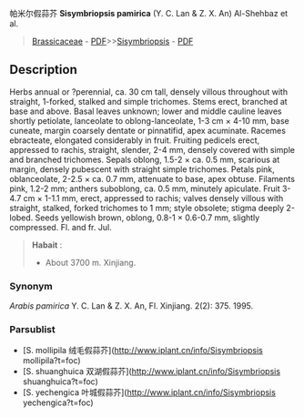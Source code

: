帕米尔假蒜芥 **Sisymbriopsis pamirica** (Y. C. Lan & Z. X. An) Al-Shehbaz et al.

> [Brassicaceae](http://www.iplant.cn/info/Brassicaceae?t=foc) - [PDF](http://www.iplant.cn/foc/pdf/Brassicaceae.pdf)>>[Sisymbriopsis](http://www.iplant.cn/info/Sisymbriopsis?t=foc) - [PDF](http://www.iplant.cn/foc/pdf/Sisymbriopsis.pdf)

## Description

Herbs annual or ?perennial, ca. 30 cm tall, densely villous throughout with straight, 1-forked, stalked and simple trichomes. Stems erect, branched at base and above. Basal leaves unknown; lower and middle cauline leaves shortly petiolate, lanceolate to oblong-lanceolate, 1-3 cm × 4-10 mm, base cuneate, margin coarsely dentate or pinnatifid, apex acuminate. Racemes ebracteate, elongated considerably in fruit. Fruiting pedicels erect, appressed to rachis, straight, slender, 2-4 mm, densely covered with simple and branched trichomes. Sepals oblong, 1.5-2 × ca. 0.5 mm, scarious at margin, densely pubescent with straight simple trichomes. Petals pink, oblanceolate, 2-2.5 × ca. 0.7 mm, attenuate to base, apex obtuse. Filaments pink, 1.2-2 mm; anthers suboblong, ca. 0.5 mm, minutely apiculate. Fruit 3-4.7 cm × 1-1.1 mm, erect, appressed to rachis; valves densely villous with straight, stalked, forked trichomes to 1 mm; style obsolete; stigma deeply 2-lobed. Seeds yellowish brown, oblong, 0.8-1 × 0.6-0.7 mm, slightly compressed. Fl. and fr. Jul.

> **Habait** : 
>* About 3700 m. Xinjiang.

### Synonym
*Arabis pamirica* Y. C. Lan & Z. X. An, Fl. Xinjiang. 2(2): 375. 1995.


### Parsublist

* [S.  mollipila  绒毛假蒜芥](http://www.iplant.cn/info/Sisymbriopsis mollipila?t=foc)
* [S.  shuanghuica  双湖假蒜芥](http://www.iplant.cn/info/Sisymbriopsis shuanghuica?t=foc)
* [S.  yechengica  叶城假蒜芥](http://www.iplant.cn/info/Sisymbriopsis yechengica?t=foc)
